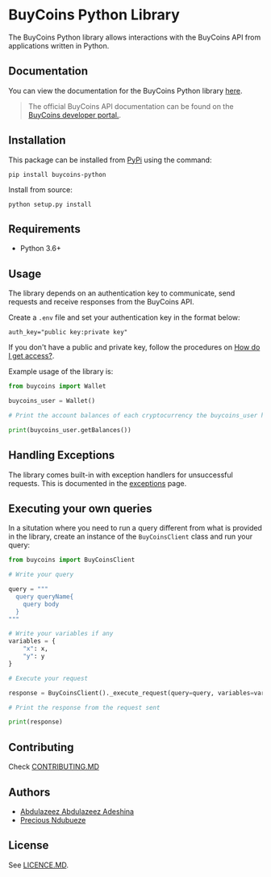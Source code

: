 # BuyCoins Python Library

The BuyCoins Python library allows interactions with the BuyCoins API from applications written in Python.

## Documentation

You can view the documentation for the BuyCoins Python library [here](https://buycoins.youngest.dev).

> The official BuyCoins API documentation can be found on the [BuyCoins developer portal.](https://https://developers.buycoins.africa/).

## Installation

This package can be installed from [PyPi]() using the command:

```shell
pip install buycoins-python
```

Install from source:

```shell
python setup.py install
```

## Requirements

- Python 3.6+

## Usage

The library depends on an authentication key to communicate, send requests and receive responses from the BuyCoins API.

Create a `.env` file and set your authentication key in the format below:

```dotenv
auth_key="public key:private key"
```

If you don't have a public and private key, follow the procedures
on [How do I get access?](https://developers.buycoins.africa/#how-do-i-get-access).

Example usage of the library is:

```python
from buycoins import Wallet

buycoins_user = Wallet()

# Print the account balances of each cryptocurrency the buycoins_user have.

print(buycoins_user.getBalances())
```

## Handling Exceptions

The library comes built-in with exception handlers for unsuccessful requests. This is documented in
the [exceptions](https://buycoins.youngest.dev/exceptions) page.

## Executing your own queries

In a situtation where you need to run a query different from what is provided in the library, create an instance of
the `BuyCoinsClient` class and run your query:

```python
from buycoins import BuyCoinsClient

# Write your query

query = """
  query queryName{
    query body
  }
"""

# Write your variables if any
variables = {
    "x": x,
    "y": y
}

# Execute your request

response = BuyCoinsClient()._execute_request(query=query, variables=variables)

# Print the response from the request sent

print(response)
```

## Contributing

Check [CONTRIBUTING.MD](./CONTRIBUTING.MD)

## Authors

- [Abdulazeez Abdulazeez Adeshina](https://twitter.com/kvng_zeez)
- [Precious Ndubueze](https://twitter.com/pgabbyprecious)

## License

See [LICENCE.MD](./LICENSE).
